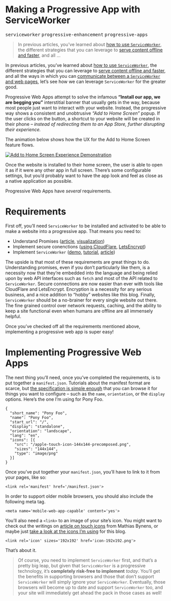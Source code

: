 <h1>Making a Progressive App with ServiceWorker</h1>

<p><kbd>serviceworker</kbd> <kbd>progressive-enhancement</kbd> <kbd>progressive-apps</kbd></p>

<blockquote><p>In previous articles, you&#x2019;ve learned about <a href="https://ponyfoo.com/articles/serviceworker-revolution" aria-label="ServiceWorker: Revolution of the Web Platform on Pony Foo">how to use <code>ServiceWorker</code></a>, the different strategies that you can leverage to <a href="https://ponyfoo.com/articles/progressive-networking-serviceworker" aria-label="ServiceWorker and Progressive Networking">serve content offline and faster</a>, and all &#x2026;</p></blockquote>

<div><p>In previous articles, you&#x2019;ve learned about <a href="https://ponyfoo.com/articles/serviceworker-revolution" aria-label="ServiceWorker: Revolution of the Web Platform on Pony Foo">how to use <code class="md-code md-code-inline">ServiceWorker</code></a>, the different strategies that you can leverage to <a href="https://ponyfoo.com/articles/progressive-networking-serviceworker" aria-label="ServiceWorker and Progressive Networking">serve content offline and faster</a>, and all the ways in which you can <a href="https://ponyfoo.com/articles/serviceworker-messagechannel-postmessage" aria-label="ServiceWorker, MessageChannel, &amp; postMessage">communicate between a <code class="md-code md-code-inline">ServiceWorker</code> and web pages</a>, let&#x2019;s see how we can leverage <code class="md-code md-code-inline">ServiceWorker</code> for the greater good.</p></div>

<div></div>

<div><p>Progressive Web Apps attempt to solve the infamous <strong>&#x201C;Install our app, we are begging you&#x201D;</strong> interstitial banner that usually gets in the way, because most people just want to interact with your website. Instead, the progressive way shows a consistent and unobtrusive <em>&#x201C;Add to Home Screen&#x201D;</em> popup. If the user clicks on the button, a shortcut to your website will be created in their phone <em>&#x2013; instead of redirecting them to an App Store, further disrupting their experience.</em></p> <p>The animation below shows how the UX for the Add to Home Screen feature flows.</p> <p><a href="https://developers.google.com/web/updates/2015/03/increasing-engagement-with-app-install-banners-in-chrome-for-android" target="_blank" aria-label="Increasing engagement with Web App install banners"><img src="https://developers.google.com/web/updates/images/2015-03-03/add-to-home-screen.gif" alt="Add to Home Screen Experience Demonstration"></a></p> <p>Once the website is installed to their home screen, the user is able to open it as if it were any other app in full screen. There&#x2019;s some configurable settings, but you&#x2019;d probably want to have the app look and feel as close as a native application as possible.</p></div>

<div><p>Progressive Web Apps have <em>several</em> requirements.</p> <h1 id="requirements">Requirements</h1> <p>First off, you&#x2019;ll need <code class="md-code md-code-inline">ServiceWorker</code> to be installed and activated to be able to make a website into a progressive app. That means you need to:</p> <ul> <li>Understand Promises (<a href="https://ponyfoo.com/articles/es6-promises-in-depth" aria-label="ES6 Promises in Depth on Pony Foo">article</a>, <a href="http://bevacqua.github.io/promisees/" target="_blank" aria-label="Promisees Visualization Tool">visualization</a>)</li> <li>Implement secure conenctions (<a href="https://ponyfoo.com/articles/securing-your-web-app-in-3-easy-steps" aria-label="Securing Your Web App in 3 Easy Steps on Pony Foo">using CloudFlare</a>, <a href="https://letsencrypt.org/" target="_blank" aria-label="Let&apos;s Encrypt encrypts the web for free">LetsEncrypt</a>)</li> <li>Implement <code class="md-code md-code-inline">ServiceWorker</code> (<a href="https://github.com/bevacqua/flickr-lightbox" target="_blank" aria-label="bevacqua/flickr-lightbox on GitHub">demo</a>, <a href="https://css-tricks.com/serviceworker-for-offline/" target="_blank" aria-label="Making a Simple Site Work Offline with ServiceWorker on CSS-Tricks">tutorial</a>, <a href="https://ponyfoo.com/articles/serviceworker-revolution" aria-label="ServiceWorker: Revolution of the Web Platform on Pony Foo">article</a>)</li> </ul> <p>The upside is that most of these requirements are great things to do. Understanding promises, even if you don&#x2019;t particularly like them, is a necessity now that they&#x2019;re embedded into the language and being relied upon by web API interfaces such as <code class="md-code md-code-inline">fetch</code> and most of the API related to <code class="md-code md-code-inline">ServiceWorker</code>. Secure connections are now easier than ever with tools like CloudFlare and LetsEncrypt. Encryption is a necessity for any serious business, and a nice addition to &#x201C;hobby&#x201D; websites like this blog. Finally, <code class="md-code md-code-inline">ServiceWorker</code> should be a no-brainer for every single website out there. The fine grained control over network requests, caching, and the ability to keep a site functional even when humans are offline are all immensely helpful.</p> <p>Once you&#x2019;ve checked off all the requirements mentioned above, implementing a progressive web app is super easy!</p> <h1 id="implementing-progressive-web-apps">Implementing Progressive Web Apps</h1> <p>The next thing you&#x2019;ll need, once you&#x2019;ve completed the requirements, is to put together a <code class="md-code md-code-inline">manifest.json</code>. Tutorials about the manifest format are scarce, but <a href="https://w3c.github.io/manifest/" target="_blank" aria-label="Web App Manifest Specification">the specification is simple enough</a> that you can browse it for things you want to configure &#x2013; such as the <code class="md-code md-code-inline">name</code>, <code class="md-code md-code-inline">orientation</code>, or the <code class="md-code md-code-inline">display</code> options. Here&#x2019;s the one I&#x2019;m using for Pony Foo.</p> <pre class="md-code-block"><code class="md-code md-lang-json">{
  &quot;<span class="md-code-attribute">short_name</span>&quot;: <span class="md-code-value"><span class="md-code-string">&quot;Pony Foo&quot;</span></span>,
  &quot;<span class="md-code-attribute">name</span>&quot;: <span class="md-code-value"><span class="md-code-string">&quot;Pony Foo&quot;</span></span>,
  &quot;<span class="md-code-attribute">start_url</span>&quot;: <span class="md-code-value"><span class="md-code-string">&quot;/&quot;</span></span>,
  &quot;<span class="md-code-attribute">display</span>&quot;: <span class="md-code-value"><span class="md-code-string">&quot;standalone&quot;</span></span>,
  &quot;<span class="md-code-attribute">orientation</span>&quot;: <span class="md-code-value"><span class="md-code-string">&quot;landscape&quot;</span></span>,
  &quot;<span class="md-code-attribute">lang</span>&quot;: <span class="md-code-value"><span class="md-code-string">&quot;en&quot;</span></span>,
  &quot;<span class="md-code-attribute">icons</span>&quot;: <span class="md-code-value">[{
    &quot;<span class="md-code-attribute">src</span>&quot;: <span class="md-code-value"><span class="md-code-string">&quot;/apple-touch-icon-144x144-precomposed.png&quot;</span></span>,
    &quot;<span class="md-code-attribute">sizes</span>&quot;: <span class="md-code-value"><span class="md-code-string">&quot;144x144&quot;</span></span>,
    &quot;<span class="md-code-attribute">type</span>&quot;: <span class="md-code-value"><span class="md-code-string">&quot;image/png&quot;</span>
  </span>}]
</span>}
</code></pre> <p>Once you&#x2019;ve put together your <code class="md-code md-code-inline">manifest.json</code>, you&#x2019;ll have to link to it from your pages, like so:</p> <pre class="md-code-block"><code class="md-code md-lang-xml"><span class="md-code-tag">&lt;<span class="md-code-title">link</span> <span class="md-code-attribute">rel</span>=<span class="md-code-value">&apos;manifest&apos;</span> <span class="md-code-attribute">href</span>=<span class="md-code-value">&apos;/manifest.json&apos;</span>&gt;</span>
</code></pre> <p>In order to support older mobile browsers, you should also include the following meta tag.</p> <pre class="md-code-block"><code class="md-code md-lang-xml"><span class="md-code-tag">&lt;<span class="md-code-title">meta</span> <span class="md-code-attribute">name</span>=<span class="md-code-value">&apos;mobile-web-app-capable&apos;</span> <span class="md-code-attribute">content</span>=<span class="md-code-value">&apos;yes&apos;</span>&gt;</span>
</code></pre> <p>You&#x2019;ll also need a <code class="md-code md-code-inline">&lt;link&gt;</code> to an image of your site&#x2019;s icon. You might want to check out the writings on <a href="https://mathiasbynens.be/notes/touch-icons#icons" target="_blank" aria-label="Everything you always wanted to know about touch icons">article on touch icons</a> from Mathias Bynens, or maybe just <a href="https://github.com/ponyfoo/ponyfoo/blob/b0b633f49c940611f806e751a2fb9876cde57a76/views/server/layout/layout.jade#L20-L29" target="_blank" aria-label="ponyfoo/ponyfoo on GitHub">take a look at the icons I&#x2019;m using</a> for this blog.</p> <pre class="md-code-block"><code class="md-code md-lang-xml"><span class="md-code-tag">&lt;<span class="md-code-title">link</span> <span class="md-code-attribute">rel</span>=<span class="md-code-value">&apos;icon&apos;</span> <span class="md-code-attribute">sizes</span>=<span class="md-code-value">&apos;192x192&apos;</span> <span class="md-code-attribute">href</span>=<span class="md-code-value">&apos;icon-192x192.png&apos;</span>&gt;</span>
</code></pre> <p>That&#x2019;s about it.</p> <blockquote> <p>Of course, you need to implement <code class="md-code md-code-inline">ServiceWorker</code> first, and that&#x2019;s a pretty big leap, but given that <code class="md-code md-code-inline">ServiceWorker</code> is a progressive technology, it&#x2019;s <strong>completely risk-free to implement</strong> <em>today</em>. You&#x2019;ll get the benefits in supporting browsers and those that don&#x2019;t support <code class="md-code md-code-inline">ServiceWorker</code> will simply ignore your <code class="md-code md-code-inline">ServiceWorker</code>. Eventually, those browsers will become up to date and support <code class="md-code md-code-inline">ServiceWorker</code> too, and your site will immediately get ahead the pack in those cases as well!</p> </blockquote></div>
